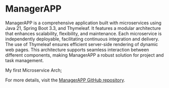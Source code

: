 # ManagerAPP

ManagerAPP is a comprehensive application built with microservices using Java 21, Spring Boot 3.3, and Thymeleaf. It features a modular architecture that enhances scalability, flexibility, and maintenance. Each microservice is independently deployable, facilitating continuous integration and delivery. The use of Thymeleaf ensures efficient server-side rendering of dynamic web pages. This architecture supports seamless interaction between different components, making ManagerAPP a robust solution for project and task management.

My first Microservice Arch;

For more details, visit the [ManagerAPP GitHub repository](https://github.com/RaingGOR/ManagerApp).
